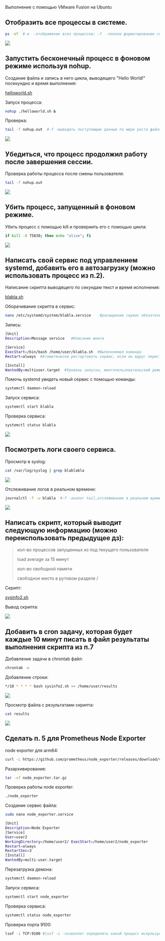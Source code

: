Выполнение с помощью VMware Fusion на Ubuntu

Отобразить все процессы в системе.
-
``` bash
ps -ef  #-e  -отображение всех процессов; -f  -полное форматирование списка
```
![](/HW4/assets/1-1.png) 

Запустить бесконечный процесс в фоновом режиме используя nohup.
-
Создание файла и запись в него цикла, выводящего "Hello World!" посекундно и время выполнения:

[helloworld.sh](/HW4/helloworld.sh) 

Запуск процесса:

``` bash
nohup ./helloworld.sh &
```

Проверка:

``` bash
tail -f nohup.out  #-f -выводить поступающие данные по мере роста файла
```
![](/HW4/assets/2-1.png) 

Убедиться, что процесс продолжил работу после завершения сессии.
-

Проверка работы процесса после смены пользователя:

``` bash
tail -f nohup.out 
```
![](/HW4/assets/3-1.png) 

Убить процесс, запущенный в фоновом режиме.
-

Убить процесс с помощью kill и провериить его с помощью цикла:

``` bash
if kill -0 75830; then echo "alive"; fi
```
![](/HW4/assets/4-1.png) 


Написать свой сервис под управлением systemd, добавить его в автозагрузку (можно использовать процесс из п.2).
-

Написание скрипта выводящего по секундам текст и время исполнения:

[blabla.sh](/HW4/blabla.sh) 

Оборачивание скрипта в сервис:

``` bash
nano /etc/systemd/system/blabla.service    #расширение сервис обязательно
```

Запись:

``` bash
[Unit]  
Description=Message service   #Описание юнита

[Service]
ExecStart=/bin/bash /home/user/blabla.sh  #Выполняемая команда
Restart=always  #Атоматически рестартовать сервис, если он вдруг перестанет работать

[Install]
WantedBy=multiuser.target  #Уровень запуска, многопользовательский режим
```

Помочь systemd увидеть  новый сервис с помощью команды:

``` bash
systemctl daemon-reload
```

Запуск сервиса:

``` bash
systemctl start blabla
```
Проверка сервиса:

``` bash
systemctl status blabla
```
![](/HW4/assets/5-1.png) 

Посмотреть логи своего сервиса.
-

Просмотр в syslog:

``` bash
cat /var/log/syslog | grep blablabla
```
![](/HW4/assets/6-1.png) 

Отслеживание логов в реальном времени:

``` bash
journalctl -f -u blabla  #-f -аналог tail,отслеживание в реальном времени; -u -фильтрация
```
![](/HW4/assets/6-2.png) 

Написать скрипт, который выводит следующую информацию (можно переиспользовать предыдущее дз):
-
>кол-во процессов запущенных из под текущего пользователя
>
>load average за 15 минут
>
>кол-во свободной памяти
>
>свободное место в рутовом разделе /
>

Скрипт:

[sysinfo2.sh](/HW4/sysinfo2.sh) 

Вывод скрипта:

![](/HW4/assets/7-1.png) 


Добавить в cron задачу, которая будет каждые 10 минут писать в файл результаты выполнения скрипта из п.7
-

Добавление задачи в chrontab файл:

``` bash
chrontab -e  
```

Добавление  строки:

``` bash
*/10 * * * * bash sysinfo2.sh >> /home/user/results  
```
![](/HW4/assets/8-1.png) 

Просмотр файла c результатами скрипта:

``` bash
cat results
```
![](/HW4/assets/8-2.png) 

Сделать п. 5 для Prometheus Node Exporter
-

node exporter для arm64:

``` bash
curl -L https://github.com/prometheus/node_exporter/releases/download/v1.7.0/node_exporter-1.7.0.linux-arm64.tar.gz --output node_exporter.tar.gz  #-L -позволяет curl отправить запрос в новое место, если она встречает перенаправление
```

Разархивирование:

``` bash
tar -xf node_exporter.tar.gz
```

Проверка работы node exporter:

``` bash
./node_exporter
```

Создание сервис файла:

``` bash
sudo nano node_exporter.service
```

``` bash
[Unit]
Description=Node Exporter
[Service]
User=user2
WorkingDirectory=/home/user2/ ExecStart=/home/user2/node_exporter
Restart=always
RestartSec=3
[Install]
WantedBy=multi-user.target
``` 

Перезагрузка демона:

``` bash
systemctl daemon-reload
``` 

Запуск сервиса:

``` bash
systemctl start node_exporter
```

Проверка сервиса:

``` bash
systemctl status node_exporter
```

Проверка порта 9100:

``` bash
lsof -i TCP:9100 #lsof -i -позволяет определить какой процесс искрльзует порт
```





